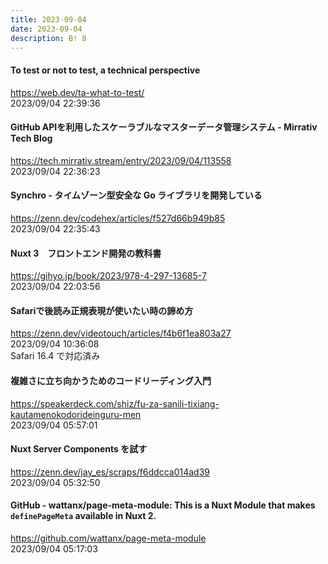 ```yaml
---
title: 2023-09-04
date: 2023-09-04
description: B! 8
---
```


#### To test or not to test, a technical perspective
https://web.dev/ta-what-to-test/<br>
2023/09/04 22:39:36<br>


#### GitHub APIを利用したスケーラブルなマスターデータ管理システム - Mirrativ Tech Blog
https://tech.mirrativ.stream/entry/2023/09/04/113558<br>
2023/09/04 22:36:23<br>


#### Synchro - タイムゾーン型安全な Go ライブラリを開発している
https://zenn.dev/codehex/articles/f527d66b949b85<br>
2023/09/04 22:35:43<br>


#### Nuxt 3　フロントエンド開発の教科書
https://gihyo.jp/book/2023/978-4-297-13685-7<br>
2023/09/04 22:03:56<br>


#### Safariで後読み正規表現が使いたい時の諦め方
https://zenn.dev/videotouch/articles/f4b6f1ea803a27<br>
2023/09/04 10:36:08<br>
Safari 16.4 で対応済み


#### 複雑さに立ち向かうためのコードリーディング入門
https://speakerdeck.com/shiz/fu-za-sanili-tixiang-kautamenokodorideinguru-men<br>
2023/09/04 05:57:01<br>


#### Nuxt Server Components を試す
https://zenn.dev/jay_es/scraps/f6ddcca014ad39<br>
2023/09/04 05:32:50<br>


#### GitHub - wattanx/page-meta-module: This is a Nuxt Module that makes `definePageMeta` available in Nuxt 2.
https://github.com/wattanx/page-meta-module<br>
2023/09/04 05:17:03<br>


